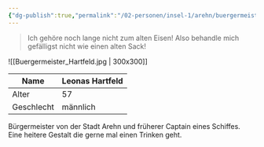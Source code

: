 ```yaml
---
{"dg-publish":true,"permalink":"/02-personen/insel-1/arehn/buergermeister-hartfeld/"}
---
```


>Ich gehöre noch lange nicht zum alten Eisen! Also behandle mich gefälligst nicht wie einen alten Sack!

![[Buergermeister_Hartfeld.jpg \| 300x300]]

| Name       | Leonas Hartfeld |
| ---------- | --------------- |
| Alter      | 57              |
| Geschlecht | männlich        |

Bürgermeister von der Stadt Arehn und früherer Captain eines Schiffes. Eine heitere Gestalt die gerne mal einen Trinken geht.

